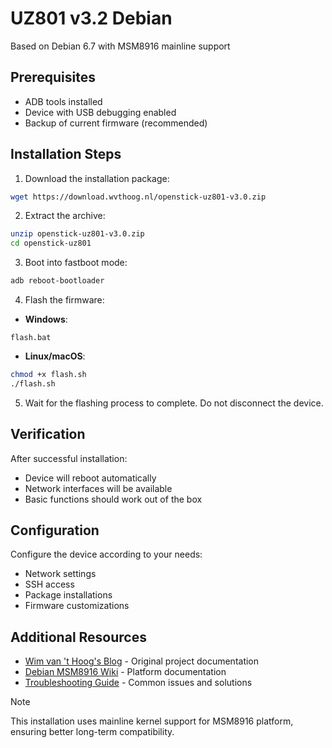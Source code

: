 # UZ801 v3.2 Debian

Based on Debian 6.7 with MSM8916 mainline support

## Prerequisites

- ADB tools installed
- Device with USB debugging enabled
- Backup of current firmware (recommended)

## Installation Steps

1. Download the installation package:

```bash
wget https://download.wvthoog.nl/openstick-uz801-v3.0.zip
```

2. Extract the archive:

```bash
unzip openstick-uz801-v3.0.zip
cd openstick-uz801
```

3. Boot into fastboot mode:

```bash
adb reboot-bootloader
```

4. Flash the firmware:

- **Windows**:

```batch
flash.bat
```

- **Linux/macOS**:

```bash
chmod +x flash.sh
./flash.sh
```

5. Wait for the flashing process to complete. Do not disconnect the device.

## Verification

After successful installation:

- Device will reboot automatically
- Network interfaces will be available
- Basic functions should work out of the box

## Configuration

Configure the device according to your needs:

- Network settings
- SSH access
- Package installations
- Firmware customizations

## Additional Resources

- [Wim van 't Hoog's Blog](https://wvthoog.nl/openstick/) - Original project documentation
- [Debian MSM8916 Wiki](https://wiki.debian.org/msm8916) - Platform documentation
- [Troubleshooting Guide](troubleshooting.md) - Common issues and solutions

> [!NOTE]
> This installation uses mainline kernel support for MSM8916 platform, ensuring better long-term compatibility.

